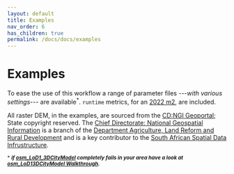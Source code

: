 ```yaml
---
layout: default
title: Examples
nav_order: 6
has_children: true
permalink: /docs/docs/examples
---
```


# Examples

To ease the use of this workflow a range of parameter files *---with various settings---* are available<sup>*</sup>. `runtime` metrics, for an [2022 m2]([https://en.wikipedia.org/wiki/List_of_Intel_Core_i5_processors](https://en.wikipedia.org/wiki/MacBook_Air_(Apple_silicon))), are included. 

All raster DEM, in the examples, are sourced from the [CD:NGI Geoportal](http://www.cdngiportal.co.za/cdngiportal/); State copyright reserved. The [Chief Directorate: National Geospatial Information](http://www.ngi.gov.za/) is a branch of the [Department Agriculture, Land Reform and Rural Development](https://www.dalrrd.gov.za/Branches/National-Geomatics-Management-Services/National-Geo-Spatial-Information) and is a key contributor to the [South African Spatial Data Infrustructure](http://www.sasdi.gov.za/sites/SASDI/Pages/Home.aspx). 

<sup>* ***if [osm_LoD1_3DCityModel](https://github.com/AdrianKriger/osm_LoD1_3DCityModel) completely fails in your area have a look at [osm_LoD13DCityModel Walkthrough](https://github.com/AdrianKriger/osm_LoD1_3DCityModel/blob/main/village_campus/extra/osm_LoD13DCityModel-walkthrough.ipynb).***
